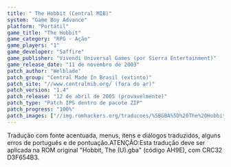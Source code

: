 ```yaml
---
title: " The Hobbit (Central MIB)"
system: "Game Boy Advance"
platform: "Portátil"
game_title: "The Hobbit"
game_category: "RPG - Ação"
game_players: "1"
game_developer: "Saffire"
game_publisher: "Vivendi Universal Games (por Sierra Entertainment)"
game_release_date: "11 de novembro de 2003"
patch_author: "Welblade"
patch_group: "Central Made In Brasil (extinto)"
patch_site: "//www.centralmib.org/ (fora do ar)"
patch_version: "1.4"
patch_release: "12 de abril de 2005 (provavelmente)"
patch_type: "Patch IPS dentro de pacote ZIP"
patch_progress: "100%"
patch_images: ["//img.romhackers.org/traducoes/%5BGBA%5D%20The%20Hobbit%20-%20Central%20MIB%20e%20Fox-Roms%20-%201.png","//img.romhackers.org/traducoes/%5BGBA%5D%20The%20Hobbit%20-%20Central%20MIB%20-%202.png","//img.romhackers.org/traducoes/%5BGBA%5D%20The%20Hobbit%20-%20Central%20MIB%20-%203.png"]
---
```

Tradução com fonte acentuada, menus, itens e diálogos traduzidos, alguns erros de português e de pontuação.ATENÇÃO:Esta tradução deve ser aplicada na ROM original "Hobbit, The (U).gba" (código AH9E), com CRC32 D3F654B3.
